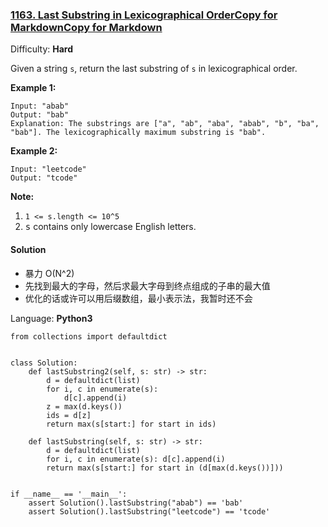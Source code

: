 ### [1163\. Last Substring in Lexicographical OrderCopy for MarkdownCopy for Markdown](https://leetcode.com/problems/last-substring-in-lexicographical-order/)

Difficulty: **Hard**


Given a string `s`, return the last substring of `s` in lexicographical order.

**Example 1:**

```
Input: "abab"
Output: "bab"
Explanation: The substrings are ["a", "ab", "aba", "abab", "b", "ba", "bab"]. The lexicographically maximum substring is "bab".
```

**Example 2:**

```
Input: "leetcode"
Output: "tcode"
```

**Note:**

1.  `1 <= s.length <= 10^5`
2.  <font face="monospace" style="display: inline;">s</font> contains only lowercase English letters.


#### Solution
- 暴力 O(N^2)
- 先找到最大的字母，然后求最大字母到终点组成的子串的最大值
- 优化的话或许可以用后缀数组，最小表示法，我暂时还不会

Language: **Python3**

```python3
from collections import defaultdict
​
​
class Solution:
    def lastSubstring2(self, s: str) -> str:
        d = defaultdict(list)
        for i, c in enumerate(s):
            d[c].append(i)
        z = max(d.keys())
        ids = d[z]
        return max(s[start:] for start in ids)
​
    def lastSubstring(self, s: str) -> str:
        d = defaultdict(list)
        for i, c in enumerate(s): d[c].append(i)
        return max(s[start:] for start in (d[max(d.keys())]))
​
​
if __name__ == '__main__':
    assert Solution().lastSubstring("abab") == 'bab'
    assert Solution().lastSubstring("leetcode") == 'tcode'
​
```